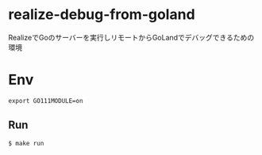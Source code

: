 # realize-debug-from-goland
RealizeでGoのサーバーを実行しリモートからGoLandでデバッグできるための環境

# Env

```
export GO111MODULE=on
```

## Run

```
$ make run
```
